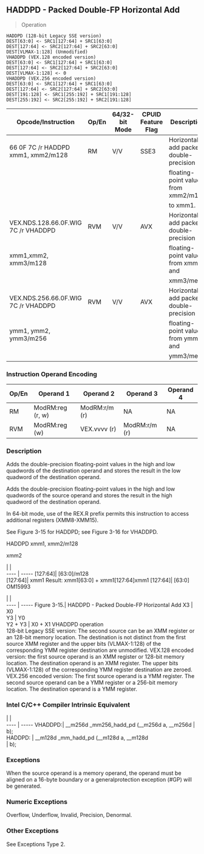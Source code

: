 ## HADDPD - Packed Double-FP Horizontal Add

> Operation

``` slim
HADDPD (128-bit Legacy SSE version)
DEST[63:0] <- SRC1[127:64] + SRC1[63:0]
DEST[127:64] <- SRC2[127:64] + SRC2[63:0]
DEST[VLMAX-1:128] (Unmodified)
VHADDPD (VEX.128 encoded version)
DEST[63:0] <- SRC1[127:64] + SRC1[63:0]
DEST[127:64] <- SRC2[127:64] + SRC2[63:0]
DEST[VLMAX-1:128] <- 0
VHADDPD (VEX.256 encoded version)
DEST[63:0] <- SRC1[127:64] + SRC1[63:0]
DEST[127:64] <- SRC2[127:64] + SRC2[63:0]
DEST[191:128] <- SRC1[255:192] + SRC1[191:128]
DEST[255:192] <- SRC2[255:192] + SRC2[191:128]

```

 Opcode/Instruction                 | Op/En| 64/32-bit Mode| CPUID Feature Flag| Description                           
 ---  | --- | --- | --- | ---
 66 0F 7C /r HADDPD xmm1, xmm2/m128 | RM   | V/V           | SSE3              | Horizontal add packed double-precision
                                    |      |               |                   | floating-point values from xmm2/m128  
                                    |      |               |                   | to xmm1.                              
 VEX.NDS.128.66.0F.WIG 7C /r VHADDPD| RVM  | V/V           | AVX               | Horizontal add packed double-precision
 xmm1,xmm2, xmm3/m128               |      |               |                   | floating-point values from xmm2 and   
                                    |      |               |                   | xmm3/mem.                             
 VEX.NDS.256.66.0F.WIG 7C /r VHADDPD| RVM  | V/V           | AVX               | Horizontal add packed double-precision
 ymm1, ymm2, ymm3/m256              |      |               |                   | floating-point values from ymm2 and   
                                    |      |               |                   | ymm3/mem.                             

### Instruction Operand Encoding
 Op/En| Operand 1       | Operand 2    | Operand 3    | Operand 4
 ---  | --- | --- | --- | ---
 RM   | ModRM:reg (r, w)| ModRM:r/m (r)| NA           | NA       
 RVM  | ModRM:reg (w)   | VEX.vvvv (r) | ModRM:r/m (r)| NA       

### Description
Adds the double-precision floating-point values in the high and low quadwords
of the destination operand and stores the result in the low quadword of the
destination operand.

Adds the double-precision floating-point values in the high and low quadwords
of the source operand and stores the result in the high quadword of the destination
operand.

In 64-bit mode, use of the REX.R prefix permits this instruction to access additional
registers (XMM8-XMM15).

See Figure 3-15 for HADDPD; see Figure 3-16 for VHADDPD.

HADDPD xmm1, xmm2/m128

xmm2

   | |  
---- | -----
 [127:64]| [63:0]/m128                               
 [127:64]| xmm1 Result: xmm1[63:0] + xmm1[127:64]xmm1
 [127:64]| [63:0]                                    
OM15993

   | |  
---- | -----
 Figure 3-15.| HADDPD - Packed Double-FP Horizontal Add
 X3          | X0                                    
 Y3          | Y0                                    
 Y2 + Y3     | X0 + X1 VHADDPD operation             
128-bit Legacy SSE version: The second source can be an XMM register or an 128-bit
memory location. The destination is not distinct from the first source XMM register
and the upper bits (VLMAX-1:128) of the corresponding YMM register destination
are unmodified. VEX.128 encoded version: the first source operand is an XMM
register or 128-bit memory location. The destination operand is an XMM register.
The upper bits (VLMAX-1:128) of the corresponding YMM register destination are
zeroed. VEX.256 encoded version: The first source operand is a YMM register.
The second source operand can be a YMM register or a 256-bit memory location.
The destination operand is a YMM register.



### Intel C/C++ Compiler Intrinsic Equivalent
   | |  
---- | -----
 VHADDPD:| __m256d _mm256_hadd_pd (__m256d a, __m256d
         | b);                                       
 HADDPD: | __m128d _mm_hadd_pd (__m128d a, __m128d   
         | b);                                       

### Exceptions
When the source operand is a memory operand, the operand must be aligned on
a 16-byte boundary or a generalprotection exception (#GP) will be generated.


### Numeric Exceptions
Overflow, Underflow, Invalid, Precision, Denormal.


### Other Exceptions
See Exceptions Type 2.
